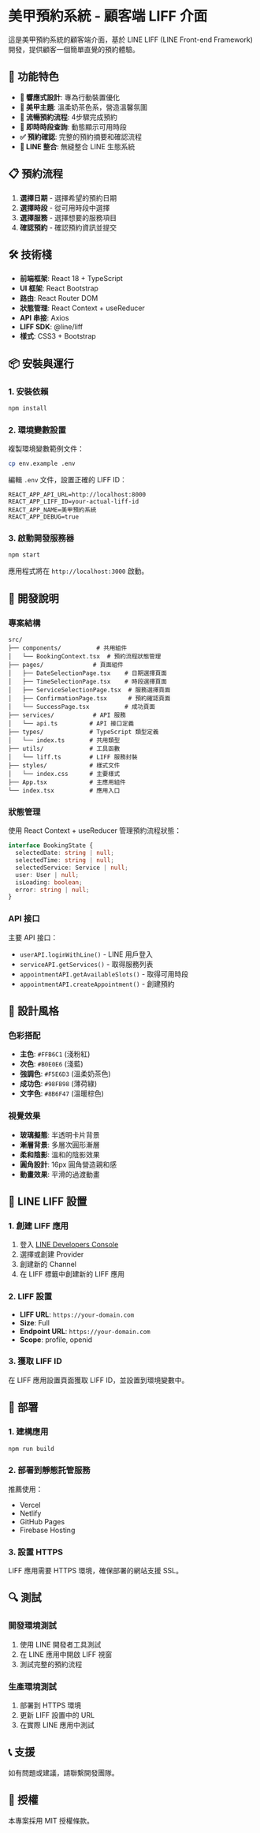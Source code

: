 # 美甲預約系統 - 顧客端 LIFF 介面

這是美甲預約系統的顧客端介面，基於 LINE LIFF (LINE Front-end Framework) 開發，提供顧客一個簡單直覺的預約體驗。

## 🚀 功能特色

- **📱 響應式設計**: 專為行動裝置優化
- **💅 美甲主題**: 溫柔奶茶色系，營造溫馨氛圍
- **🔄 流暢預約流程**: 4步驟完成預約
- **📅 即時時段查詢**: 動態顯示可用時段
- **✅ 預約確認**: 完整的預約摘要和確認流程
- **🔗 LINE 整合**: 無縫整合 LINE 生態系統

## 📋 預約流程

1. **選擇日期** - 選擇希望的預約日期
2. **選擇時段** - 從可用時段中選擇
3. **選擇服務** - 選擇想要的服務項目
4. **確認預約** - 確認預約資訊並提交

## 🛠️ 技術棧

- **前端框架**: React 18 + TypeScript
- **UI 框架**: React Bootstrap
- **路由**: React Router DOM
- **狀態管理**: React Context + useReducer
- **API 串接**: Axios
- **LIFF SDK**: @line/liff
- **樣式**: CSS3 + Bootstrap

## 📦 安裝與運行

### 1. 安裝依賴

```bash
npm install
```

### 2. 環境變數設置

複製環境變數範例文件：

```bash
cp env.example .env
```

編輯 `.env` 文件，設置正確的 LIFF ID：

```env
REACT_APP_API_URL=http://localhost:8000
REACT_APP_LIFF_ID=your-actual-liff-id
REACT_APP_NAME=美甲預約系統
REACT_APP_DEBUG=true
```

### 3. 啟動開發服務器

```bash
npm start
```

應用程式將在 `http://localhost:3000` 啟動。

## 🔧 開發說明

### 專案結構

```
src/
├── components/          # 共用組件
│   └── BookingContext.tsx  # 預約流程狀態管理
├── pages/              # 頁面組件
│   ├── DateSelectionPage.tsx    # 日期選擇頁面
│   ├── TimeSelectionPage.tsx    # 時段選擇頁面
│   ├── ServiceSelectionPage.tsx  # 服務選擇頁面
│   ├── ConfirmationPage.tsx      # 預約確認頁面
│   └── SuccessPage.tsx          # 成功頁面
├── services/           # API 服務
│   └── api.ts         # API 接口定義
├── types/             # TypeScript 類型定義
│   └── index.ts       # 共用類型
├── utils/             # 工具函數
│   └── liff.ts        # LIFF 服務封裝
├── styles/            # 樣式文件
│   └── index.css      # 主要樣式
├── App.tsx            # 主應用組件
└── index.tsx          # 應用入口
```

### 狀態管理

使用 React Context + useReducer 管理預約流程狀態：

```typescript
interface BookingState {
  selectedDate: string | null;
  selectedTime: string | null;
  selectedService: Service | null;
  user: User | null;
  isLoading: boolean;
  error: string | null;
}
```

### API 接口

主要 API 接口：

- `userAPI.loginWithLine()` - LINE 用戶登入
- `serviceAPI.getServices()` - 取得服務列表
- `appointmentAPI.getAvailableSlots()` - 取得可用時段
- `appointmentAPI.createAppointment()` - 創建預約

## 🎨 設計風格

### 色彩搭配

- **主色**: `#FFB6C1` (淺粉紅)
- **次色**: `#B0E0E6` (淺藍)
- **強調色**: `#F5E6D3` (溫柔奶茶色)
- **成功色**: `#98FB98` (薄荷綠)
- **文字色**: `#8B6F47` (溫暖棕色)

### 視覺效果

- **玻璃擬態**: 半透明卡片背景
- **漸層背景**: 多層次圓形漸層
- **柔和陰影**: 溫和的陰影效果
- **圓角設計**: 16px 圓角營造親和感
- **動畫效果**: 平滑的過渡動畫

## 📱 LINE LIFF 設置

### 1. 創建 LIFF 應用

1. 登入 [LINE Developers Console](https://developers.line.biz/)
2. 選擇或創建 Provider
3. 創建新的 Channel
4. 在 LIFF 標籤中創建新的 LIFF 應用

### 2. LIFF 設置

- **LIFF URL**: `https://your-domain.com`
- **Size**: Full
- **Endpoint URL**: `https://your-domain.com`
- **Scope**: profile, openid

### 3. 獲取 LIFF ID

在 LIFF 應用設置頁面獲取 LIFF ID，並設置到環境變數中。

## 🚀 部署

### 1. 建構應用

```bash
npm run build
```

### 2. 部署到靜態託管服務

推薦使用：
- Vercel
- Netlify
- GitHub Pages
- Firebase Hosting

### 3. 設置 HTTPS

LIFF 應用需要 HTTPS 環境，確保部署的網站支援 SSL。

## 🔍 測試

### 開發環境測試

1. 使用 LINE 開發者工具測試
2. 在 LINE 應用中開啟 LIFF 視窗
3. 測試完整的預約流程

### 生產環境測試

1. 部署到 HTTPS 環境
2. 更新 LIFF 設置中的 URL
3. 在實際 LINE 應用中測試

## 📞 支援

如有問題或建議，請聯繫開發團隊。

## 📄 授權

本專案採用 MIT 授權條款。